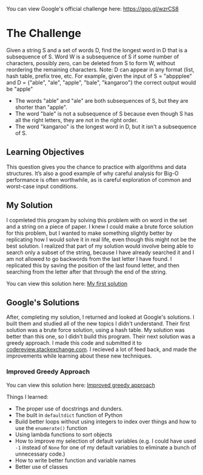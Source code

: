 You can view Google's official challenge here: https://goo.gl/wzrCS8

# The Challenge

Given a string S and a set of words D, find the longest word in D that is a subsequence of S.
Word W is a subsequence of S if some number of characters, possibly zero, can be deleted from S to form W, without reordering the remaining characters.
Note: D can appear in any format (list, hash table, prefix tree, etc.
For example, given the input of S = "abppplee" and D = {"able", "ale", "apple", "bale", "kangaroo"} the correct output would be "apple"
- The words "able" and "ale" are both subsequences of S, but they are shorter than "apple".
- The word "bale" is not a subsequence of S because even though S has all the right letters, they are not in the right order.
- The word "kangaroo" is the longest word in D, but it isn't a subsequence of S.

## Learning Objectives
This question gives you the chance to practice with algorithms and data structures. It’s also a good example of why careful analysis for Big-O performance is often worthwhile, as is careful exploration of common and worst-case input conditions.

## My Solution
I copmleted this program by solving this problem with on word in the set and a string on a piece of paper.  I knew I could make a brute force solution for this problem, but I wanted to make something slightly better by replicating how I would solve it in real life, even though this might not be the best solution.  I realized that part of my solution would involve being able to search only a subset of the string, because I have already searched it and I am not allowed to go backwords from the last letter I have found. I replicated this by saving the position of the last found letter, and then searching from the letter after that through the end of the string.

You can view this solution here: <a href="./first_solution.py">My first solution</a>

## Google's Solutions
After, completing my solution, I returned and looked at Google's solutions.  I built them and studied all of the new topics I didn't understand.  Their first solution was a brute force solution, using a hash table.  My solution was better than this one, so I didn't build this program.  Their next solution was a greedy approach.  I made this code and submitted it to <a href="https://codereview.stackexchange.com/">codereview.stackexchange.com</a>.  I recieved a lot of feed back, and made the improvements while learning about these new techniques.

### Improved Greedy Approach
You can view this solution here: <a href="./improved_greedy_approach.py">Improved greedy approach</a>

Things I learned:
- The proper use of docstrings and dunders.
- The built in `defaultdict` function of Python
- Build better loops without using integers to index over things and how to use the `enumerate()` function
- Using lambda functions to sort objects
- How to improve my selection of default variables (e.g. I could have used `-1` instead of `None` for one of my default variables to eliminate a bunch of unnecessary code.)
- How to write better function and variable names
- Better use of classes
